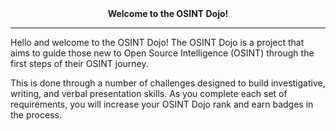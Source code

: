 <center> <b>Welcome to the OSINT Dojo!</b> </center>
<hr>
<p>
  Hello and welcome to the OSINT Dojo! The OSINT Dojo is a project that aims to guide those new to Open Source Intelligence (OSINT) through the first steps of their OSINT journey.
  
  This is done through a number of challenges designed to build investigative, writing, and verbal presentation skills. As you complete each set of requirements, you will increase your OSINT Dojo rank and earn badges in the process.
</p>

